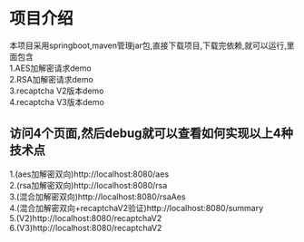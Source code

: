 # 项目介绍 #
本项目采用springboot,maven管理jar包,直接下载项目,下载完依赖,就可以运行,里面包含<br>
1.AES加解密请求demo<br>
2.RSA加解密请求demo<br>
3.recaptcha V2版本demo<br>
4.recaptcha V3版本demo<br>
## 访问4个页面,然后debug就可以查看如何实现以上4种技术点 ##
1.(aes加解密双向)http://localhost:8080/aes<br>
2.(rsa加解密双向)http://localhost:8080/rsa<br>
3.(混合加解密双向)http://localhost:8080/rsaAes<br>
4.(混合加解密双向+recaptchaV2验证)http://localhost:8080/summary<br>
5.(V2)http://localhost:8080/recaptchaV2<br>
6.(V3)http://localhost:8080/recaptchaV2<br>

